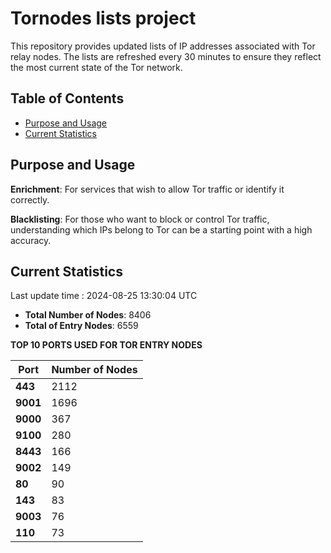 # Tornodes lists project

This repository provides updated lists of IP addresses associated with Tor relay nodes. The lists are refreshed every 30 minutes to ensure they reflect the most current state of the Tor network.

## Table of Contents

- [Purpose and Usage](#purpose-and-usage)
- [Current Statistics](#current-statistics)


## Purpose and Usage

**Enrichment**: For services that wish to allow Tor traffic or identify it correctly.

**Blacklisting**: For those who want to block or control Tor traffic, understanding which IPs belong to Tor can be a starting point with a high accuracy.

## Current Statistics

Last update time : 2024-08-25 13:30:04 UTC

- **Total Number of Nodes**: 8406
- **Total of Entry Nodes**: 6559

**TOP 10 PORTS USED FOR TOR ENTRY NODES**

| **Port** | **Number of Nodes** |
|------|-----------------|
| **443**   | 2112  |
| **9001**   | 1696  |
| **9000**   | 367  |
| **9100**   | 280  |
| **8443**   | 166  |
| **9002**   | 149  |
| **80**   | 90  |
| **143**   | 83  |
| **9003**   | 76  |
| **110**   | 73  |

